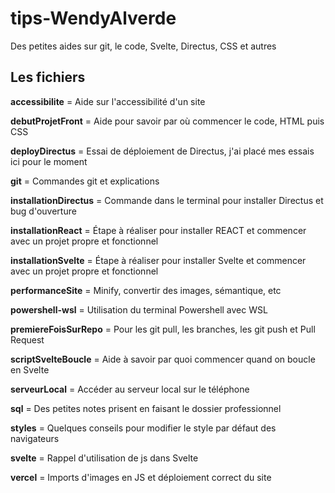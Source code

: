 # tips-WendyAlverde

Des petites aides sur git, le code, Svelte, Directus, CSS et autres

## Les fichiers

**accessibilite** = Aide sur l'accessibilité d'un site

**debutProjetFront** = Aide pour savoir par où commencer le code, HTML puis CSS

**deployDirectus** = Essai de déploiement de Directus, j'ai placé mes essais ici pour le moment

**git** = Commandes git et explications

**installationDirectus** = Commande dans le terminal pour installer Directus et bug d'ouverture

**installationReact** = Étape à réaliser pour installer REACT et commencer avec un projet propre et fonctionnel

**installationSvelte** = Étape à réaliser pour installer Svelte et commencer avec un projet propre et fonctionnel

**performanceSite** = Minify, convertir des images, sémantique, etc

**powershell-wsl** = Utilisation du terminal Powershell avec WSL

**premiereFoisSurRepo** =  Pour les git pull, les branches, les git push et Pull Request

**scriptSvelteBoucle** = Aide à savoir par quoi commencer quand on boucle en Svelte

**serveurLocal** = Accéder au serveur local sur le téléphone

**sql** = Des petites notes prisent en faisant le dossier professionnel

**styles** = Quelques conseils pour modifier le style par défaut des navigateurs

**svelte** = Rappel d'utilisation de js dans Svelte

**vercel** = Imports d'images en JS et déploiement correct du site
